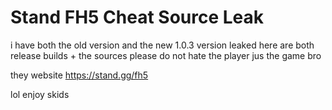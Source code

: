 # Stand FH5 Cheat Source Leak
i have both the old version and the new 1.0.3 version leaked
here are both release builds + the sources
please do not hate the player jus the game bro

they website
https://stand.gg/fh5

lol
enjoy skids
